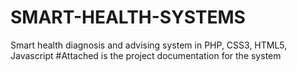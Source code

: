 # SMART-HEALTH-SYSTEMS
Smart health diagnosis and advising system in PHP, CSS3, HTML5, Javascript
#Attached is the project documentation for the system
